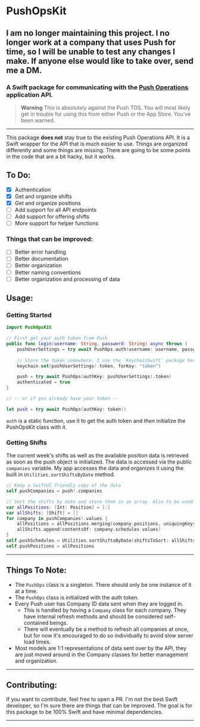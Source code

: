 # PushOpsKit
## I am no longer maintaining this project. I no longer work at a company that uses Push for time, so I will be unable to test any changes I make. If anyone else would like to take over, send me a DM.
### A Swift package for communicating with the [Push Operations](https://www.pushoperations.com) application API. 

> **Warning**
> This is absolutely against the Push TOS. You will most likely get in trouble for using this from either Push or the App Store. You've been warned.

---
This package **does not** stay true to the existing Push Operations API. It is a Swift wrapper for the API that is much easier to use. Things are organized differently and some things are missing. There are going to be some points in the code that are a bit hacky, but it works. 

## To Do: 
- [x] Authentication
- [x] Get and organize shifts
- [x] Get and organize positions
- [ ] Add support for all API endpoints
- [ ] Add support for offering shifts
- [ ] More support for helper functions

### Things that can be improved:
- [ ] Better error handling
- [ ] Better documentation
- [ ] Better organization
- [ ] Better naming conventions
- [ ] Better organization and processing of data

## Usage:

### Getting Started
```swift
import PushOpsKit

// First get your auth token from Push
public func login(username: String, password: String) async throws {
    pushUserSettings = try await PushOps.auth(username: username, password: password)
    
    // Store the token somewhere. I use the `KeychainSwift` package here.
    keychain.set(pushUserSettings!.token, forKey: "token")

    push = try await PushOps(authKey: pushUserSettings!.token)
    authenticated = true
}

// -- or if you already have your token --

let push = try await PushOps(authKey: token!)
```
`auth` is a static function, use it to get the auth token and *then* initialize the PushOpsKit class with it.

### Getting Shifts
The current week's shifts as well as the available position data is retrieved as soon as the push object is initialized. The data is accessed via the public `companies` variable. My app accesses the data and organizes it using the built in `Utilities.sortShiftsByDate` method. 

```swift
// Keep a SwiftUI friendly copy of the data
self.pushCompanies = push!.companies

// Sort the shifts by date and store them in an array. Also to be used by SwiftUI
var allPositions: [Int: Position] = [:]
var allShifts: [Shift] = []
for company in pushCompanies!.values {
    allPositions = allPositions.merging(company.positions, uniquingKeysWith: { $1 })
    allShifts.append(contentsOf: company.schedules.values)
}
self.pushSchedules = Utilities.sortShiftsByDate(shiftsToSort: allShifts)
self.pushPositions = allPositions
```

---
## Things To Note:
- The `PushOps` class is a singleton. There should only be one instance of it at a time.
- The `PushOps` class is initialized with the auth token.
- Every Push user has Company ID data sent when they are logged in. 
    - This is handled by having a `Company` class for each company. They have internal refresh methods and should be considered self-contained beings.
    - There will eventually be a method to refresh all companies at once, but for now it's encouraged to do so individually to avoid slow server load times. 
- Most models are 1:1 representations of data sent over by the API, they are just moved around in the Company classes for better management and organization.

---
## Contributing:
If you want to contribute, feel free to open a PR. I'm not the best Swift developer, so I'm sure there are things that can be improved. The goal is for this package to be 100% Swift and have minimal dependencies.

---
